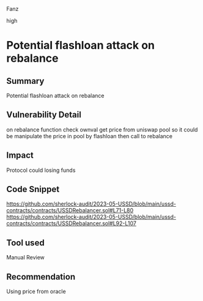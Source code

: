 Fanz

high

# Potential flashloan attack on rebalance

## Summary
Potential flashloan attack on rebalance

## Vulnerability Detail
on rebalance function check ownval get price from uniswap pool  so it could be manipulate the price in pool by flashloan then call to rebalance

## Impact
Protocol could losing funds

## Code Snippet
https://github.com/sherlock-audit/2023-05-USSD/blob/main/ussd-contracts/contracts/USSDRebalancer.sol#L71-L80
https://github.com/sherlock-audit/2023-05-USSD/blob/main/ussd-contracts/contracts/USSDRebalancer.sol#L92-L107

## Tool used

Manual Review

## Recommendation
Using price from oracle

